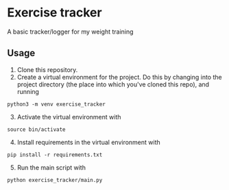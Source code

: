 # Exercise tracker
A basic tracker/logger for my weight training

## Usage
1. Clone this repository.
2. Create a virtual environment for the project. Do this by changing into the project directory (the place into which you've cloned this repo), and running
```
python3 -m venv exercise_tracker
```
3. Activate the virtual environment with
```
source bin/activate
```
4. Install requirements in the virtual environment with
```
pip install -r requirements.txt
```
5. Run the main script with
```
python exercise_tracker/main.py
```
